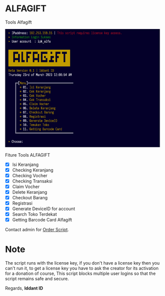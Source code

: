 # ALFAGIFT
Tools Alfagift
<center><img src="image.png" alt="tools"></center>

Fiture Tools ALFAGIFT
- [x] Isi Keranjang
- [x] Checking Keranjang
- [x] Checking Vocher
- [x] Checking Transaksi
- [x] Claim Vocher
- [x] Delete Keranjang
- [x] Checkout Barang
- [x] Registrasi
- [x] Generate DeviceID for account
- [x] Search Toko Terdekat
- [x] Getting Barcode Card Alfagift

Contact admin for [Order Script](https://api.whatsapp.com/send?phone=62895375136311&text=Hai%2C%20Order%20script%20ALFAGIFT%20nya%20dong%20bosku%2C).<br>

# Note
The script runs with the license key,
if you don't have a license key then you can't run it,
to get a license key you have to ask the creator for its activation for a donation of course,
This script blocks multiple user logins so that the script remains safe and secure.

Regards,
**Iddant ID**
